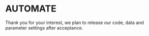 # AUTOMATE

Thank you for your interest, we plan to release our code, data and parameter settings after acceptance.
